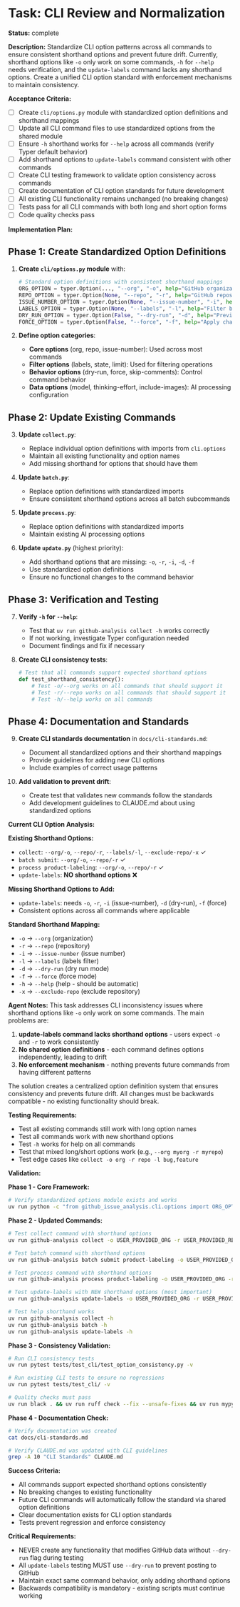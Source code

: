 # Task: CLI Review and Normalization

**Status:** complete

**Description:**
Standardize CLI option patterns across all commands to ensure consistent shorthand options and prevent future drift. Currently, shorthand options like `-o` only work on some commands, `-h` for `--help` needs verification, and the `update-labels` command lacks any shorthand options. Create a unified CLI option standard with enforcement mechanisms to maintain consistency.

**Acceptance Criteria:**
- [ ] Create `cli/options.py` module with standardized option definitions and shorthand mappings
- [ ] Update all CLI command files to use standardized options from the shared module
- [ ] Ensure `-h` shorthand works for `--help` across all commands (verify Typer default behavior)
- [ ] Add shorthand options to `update-labels` command consistent with other commands
- [ ] Create CLI testing framework to validate option consistency across commands
- [ ] Create documentation of CLI option standards for future development
- [ ] All existing CLI functionality remains unchanged (no breaking changes)
- [ ] Tests pass for all CLI commands with both long and short option forms
- [ ] Code quality checks pass

**Implementation Plan:**

## Phase 1: Create Standardized Option Definitions

1. **Create `cli/options.py` module** with:
   ```python
   # Standard option definitions with consistent shorthand mappings
   ORG_OPTION = typer.Option(..., "--org", "-o", help="GitHub organization name")
   REPO_OPTION = typer.Option(None, "--repo", "-r", help="GitHub repository name")
   ISSUE_NUMBER_OPTION = typer.Option(None, "--issue-number", "-i", help="Specific issue number")
   LABELS_OPTION = typer.Option(None, "--labels", "-l", help="Filter by labels")
   DRY_RUN_OPTION = typer.Option(False, "--dry-run", "-d", help="Preview changes without applying")
   FORCE_OPTION = typer.Option(False, "--force", "-f", help="Apply changes without confirmation")
   ```

2. **Define option categories**:
   - **Core options** (org, repo, issue-number): Used across most commands
   - **Filter options** (labels, state, limit): Used for filtering operations  
   - **Behavior options** (dry-run, force, skip-comments): Control command behavior
   - **Data options** (model, thinking-effort, include-images): AI processing configuration

## Phase 2: Update Existing Commands

3. **Update `collect.py`**:
   - Replace individual option definitions with imports from `cli.options`
   - Maintain all existing functionality and option names
   - Add missing shorthand for options that should have them

4. **Update `batch.py`**:
   - Replace option definitions with standardized imports
   - Ensure consistent shorthand options across all batch subcommands

5. **Update `process.py`**:
   - Replace option definitions with standardized imports
   - Maintain existing AI processing options

6. **Update `update.py`** (highest priority):
   - Add shorthand options that are missing: `-o`, `-r`, `-i`, `-d`, `-f`
   - Use standardized option definitions
   - Ensure no functional changes to the command behavior

## Phase 3: Verification and Testing

7. **Verify `-h` for `--help`**:
   - Test that `uv run github-analysis collect -h` works correctly
   - If not working, investigate Typer configuration needed
   - Document findings and fix if necessary

8. **Create CLI consistency tests**:
   ```python
   # Test that all commands support expected shorthand options
   def test_shorthand_consistency():
       # Test -o/--org works on all commands that should support it
       # Test -r/--repo works on all commands that should support it
       # Test -h/--help works on all commands
   ```

## Phase 4: Documentation and Standards

9. **Create CLI standards documentation** in `docs/cli-standards.md`:
   - Document all standardized options and their shorthand mappings
   - Provide guidelines for adding new CLI options
   - Include examples of correct usage patterns

10. **Add validation to prevent drift**:
    - Create test that validates new commands follow the standards
    - Add development guidelines to CLAUDE.md about using standardized options

**Current CLI Option Analysis:**

**Existing Shorthand Options:**
- `collect`: `--org/-o`, `--repo/-r`, `--labels/-l`, `--exclude-repo/-x` ✓
- `batch submit`: `--org/-o`, `--repo/-r` ✓
- `process product-labeling`: `--org/-o`, `--repo/-r` ✓  
- `update-labels`: **NO shorthand options** ❌

**Missing Shorthand Options to Add:**
- `update-labels`: needs `-o`, `-r`, `-i` (issue-number), `-d` (dry-run), `-f` (force)
- Consistent options across all commands where applicable

**Standard Shorthand Mapping:**
- `-o` → `--org` (organization)
- `-r` → `--repo` (repository)  
- `-i` → `--issue-number` (issue number)
- `-l` → `--labels` (labels filter)
- `-d` → `--dry-run` (dry run mode)
- `-f` → `--force` (force mode)
- `-h` → `--help` (help - should be automatic)
- `-x` → `--exclude-repo` (exclude repository)

**Agent Notes:**
This task addresses CLI inconsistency issues where shorthand options like `-o` only work on some commands. The main problems are:

1. **update-labels command lacks shorthand options** - users expect `-o` and `-r` to work consistently
2. **No shared option definitions** - each command defines options independently, leading to drift
3. **No enforcement mechanism** - nothing prevents future commands from having different patterns

The solution creates a centralized option definition system that ensures consistency and prevents future drift. All changes must be backwards compatible - no existing functionality should break.

**Testing Requirements:**
- Test all existing commands still work with long option names
- Test all commands work with new shorthand options  
- Test `-h` works for help on all commands
- Test that mixed long/short options work (e.g., `--org myorg -r myrepo`)
- Test edge cases like `collect -o org -r repo -l bug,feature`

**Validation:**

**Phase 1 - Core Framework:**
```bash
# Verify standardized options module exists and works
uv run python -c "from github_issue_analysis.cli.options import ORG_OPTION, REPO_OPTION; print('Options module works')"
```

**Phase 2 - Updated Commands:**
```bash
# Test collect command with shorthand options
uv run github-analysis collect -o USER_PROVIDED_ORG -r USER_PROVIDED_REPO -i USER_PROVIDED_ISSUE_NUMBER --dry-run

# Test batch command with shorthand options  
uv run github-analysis batch submit product-labeling -o USER_PROVIDED_ORG -r USER_PROVIDED_REPO --dry-run

# Test process command with shorthand options
uv run github-analysis process product-labeling -o USER_PROVIDED_ORG -r USER_PROVIDED_REPO -i USER_PROVIDED_ISSUE_NUMBER --dry-run

# Test update-labels with NEW shorthand options (most important)
uv run github-analysis update-labels -o USER_PROVIDED_ORG -r USER_PROVIDED_REPO -i USER_PROVIDED_ISSUE_NUMBER -d

# Test help shorthand works
uv run github-analysis collect -h
uv run github-analysis batch -h  
uv run github-analysis update-labels -h
```

**Phase 3 - Consistency Validation:**
```bash
# Run CLI consistency tests
uv run pytest tests/test_cli/test_option_consistency.py -v

# Run existing CLI tests to ensure no regressions
uv run pytest tests/test_cli/ -v

# Quality checks must pass
uv run black . && uv run ruff check --fix --unsafe-fixes && uv run mypy . && uv run pytest
```

**Phase 4 - Documentation Check:**
```bash
# Verify documentation was created
cat docs/cli-standards.md

# Verify CLAUDE.md was updated with CLI guidelines
grep -A 10 "CLI Standards" CLAUDE.md
```

**Success Criteria:**
- All commands support expected shorthand options consistently
- No breaking changes to existing functionality
- Future CLI commands will automatically follow the standard via shared option definitions
- Clear documentation exists for CLI option standards
- Tests prevent regression and enforce consistency

**Critical Requirements:**
- NEVER create any functionality that modifies GitHub data without `--dry-run` flag during testing
- All `update-labels` testing MUST use `--dry-run` to prevent posting to GitHub
- Maintain exact same command behavior, only adding shorthand options
- Backwards compatibility is mandatory - existing scripts must continue working